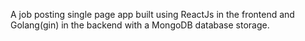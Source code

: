 A job posting single page app built using ReactJs in the frontend and Golang(gin) in the backend with a MongoDB database storage.
